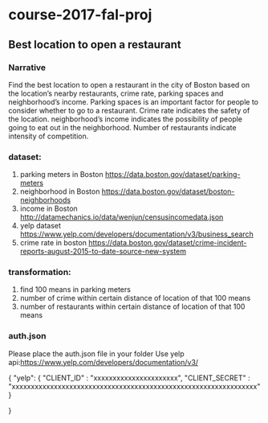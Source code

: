 # course-2017-fal-proj

## Best location to open a restaurant

### Narrative

Find the best location to open a restaurant in the city of Boston based on the location’s nearby restaurants, crime rate, parking spaces and neighborhood’s income. Parking spaces is an important factor for people to consider whether to go to a restaurant. Crime rate indicates the safety of the location.  neighborhood’s income indicates the possibility of people going to eat out in the neighborhood. Number of restaurants indicate intensity of competition. 

### dataset:

1. parking meters in Boston
https://data.boston.gov/dataset/parking-meters
2. neighborhood in Boston
https://data.boston.gov/dataset/boston-neighborhoods
3. income in Boston
http://datamechanics.io/data/wenjun/censusincomedata.json
4. yelp dataset
https://www.yelp.com/developers/documentation/v3/business_search
5. crime rate in boston
https://data.boston.gov/dataset/crime-incident-reports-august-2015-to-date-source-new-system

### transformation:

1. find 100 means in parking meters
2. number of crime within certain distance of location of that 100 means
3. number of restaurants within certain distance of location of that 100 means

### auth.json
Please place the auth.json file in your folder
Use yelp api:https://www.yelp.com/developers/documentation/v3/


{
	"yelp": {
			"CLIENT_ID" : "xxxxxxxxxxxxxxxxxxxxxx",
			"CLIENT_SECRET" : "xxxxxxxxxxxxxxxxxxxxxxxxxxxxxxxxxxxxxxxxxxxxxxxxxxxxxxxxxxxxxxxx"
	}

}



